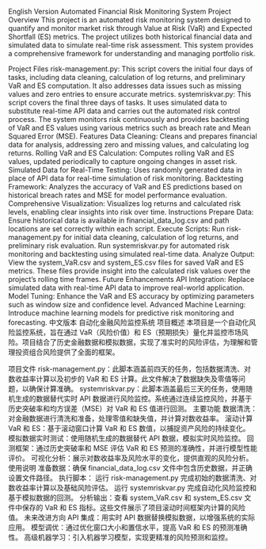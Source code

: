 English Version
Automated Financial Risk Monitoring System
Project Overview
This project is an automated risk monitoring system designed to quantify and monitor market risk through Value at Risk (VaR) and Expected Shortfall (ES) metrics. The project utilizes both historical financial data and simulated data to simulate real-time risk assessment. This system provides a comprehensive framework for understanding and managing portfolio risk.

Project Files
risk-management.py: This script covers the initial four days of tasks, including data cleaning, calculation of log returns, and preliminary VaR and ES computation. It also addresses data issues such as missing values and zero entries to ensure accurate metrics.
systemriskvar.py: This script covers the final three days of tasks. It uses simulated data to substitute real-time API data and carries out the automated risk control process. The system monitors risk continuously and provides backtesting of VaR and ES values using various metrics such as breach rate and Mean Squared Error (MSE).
Features
Data Cleaning: Cleans and prepares financial data for analysis, addressing zero and missing values, and calculating log returns.
Rolling VaR and ES Calculation: Computes rolling VaR and ES values, updated periodically to capture ongoing changes in asset risk.
Simulated Data for Real-Time Testing: Uses randomly generated data in place of API data for real-time simulation of risk monitoring.
Backtesting Framework: Analyzes the accuracy of VaR and ES predictions based on historical breach rates and MSE for model performance evaluation.
Comprehensive Visualization: Visualizes log returns and calculated risk levels, enabling clear insights into risk over time.
Instructions
Prepare Data: Ensure historical data is available in financial_data_log.csv and path locations are set correctly within each script.
Execute Scripts:
Run risk-management.py for initial data cleaning, calculation of log returns, and preliminary risk evaluation.
Run systemriskvar.py for automated risk monitoring and backtesting using simulated real-time data.
Analyze Output: View the system_VaR.csv and system_ES.csv files for saved VaR and ES metrics. These files provide insight into the calculated risk values over the project’s rolling time frames.
Future Enhancements
API Integration: Replace simulated data with real-time API data to improve real-world application.
Model Tuning: Enhance the VaR and ES accuracy by optimizing parameters such as window size and confidence level.
Advanced Machine Learning: Introduce machine learning models for predictive risk monitoring and forecasting.
中文版本
自动化金融风险监控系统
项目概述
本项目是一个自动化风险监控系统，旨在通过 VaR（风险价值）和 ES（预期损失）量化并监控市场风险。项目结合了历史金融数据和模拟数据，实现了准实时的风险评估，为理解和管理投资组合风险提供了全面的框架。

项目文件
risk-management.py：此脚本涵盖前四天的任务，包括数据清洗、对数收益率计算以及初步的 VaR 和 ES 计算。此文件解决了数据缺失及零值等问题，以确保计算准确。
systemriskvar.py：此脚本涵盖最后三天的任务，使用随机生成的数据替代实时 API 数据进行风险监控。系统通过连续监控风险，并基于历史突破率和均方误差（MSE）对 VaR 和 ES 值进行回测。
主要功能
数据清洗：对金融数据进行清洗和准备，处理零值和缺失值，并计算对数收益率。
滚动计算 VaR 和 ES：基于滚动窗口计算 VaR 和 ES 数值，以捕捉资产风险的持续变化。
模拟数据实时测试：使用随机生成的数据替代 API 数据，模拟实时风险监控。
回测框架：通过历史突破率和 MSE 评估 VaR 和 ES 预测的准确性，并进行模型性能评价。
可视化分析：展示对数收益率及风险水平的变化，提供直观的风险分析。
使用说明
准备数据：确保 financial_data_log.csv 文件中包含历史数据，并正确设置文件路径。
执行脚本：
运行 risk-management.py 完成初始的数据清洗、对数收益率计算以及基础风险评估。
运行 systemriskvar.py 完成自动化风险监控和基于模拟数据的回测。
分析输出：查看 system_VaR.csv 和 system_ES.csv 文件中保存的 VaR 和 ES 指标。这些文件展示了项目滚动时间框架内计算的风险值。
未来改进方向
API 集成：用实时 API 数据替换模拟数据，以增强系统的实际应用。
模型调优：通过优化窗口大小和置信水平，提高 VaR 和 ES 的预测准确性。
高级机器学习：引入机器学习模型，实现更精准的风险预测和监控。
